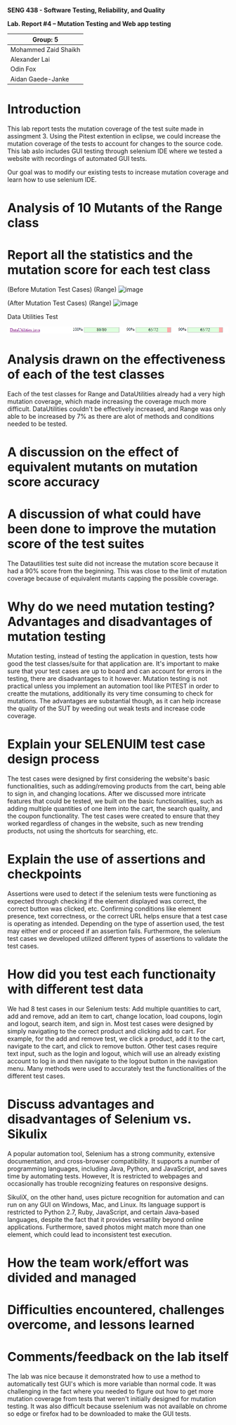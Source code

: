 **SENG 438 - Software Testing, Reliability, and Quality**

**Lab. Report \#4 – Mutation Testing and Web app testing**

| Group: 5      |
|-----------------|
| Mohammed Zaid Shaikh   |
| Alexander Lai          |
| Odin Fox               |
| Aidan Gaede-Janke      |

# Introduction
This lab report tests the mutation coverage of the test suite made in assingment 3. Using the Pitest extention in eclipse, we could increase the mutation coverage of the tests to account for changes to the source code. This lab aslo includes GUI testing through selenium IDE where we tested a website with recordings of automated GUI tests.

Our goal was to modify our existing tests to increase mutation coverage and learn how to use selenium IDE.

# Analysis of 10 Mutants of the Range class


# Report all the statistics and the mutation score for each test class

(Before Mutation Test Cases)
(Range)
![image](https://github.com/user-attachments/assets/067d83ef-f9f5-48b2-a23d-945a966f2480)

(After Mutation Test Cases)
(Range)
![image](https://github.com/user-attachments/assets/ceb4ce11-edfc-4c69-89c0-73cf8d68324c)

Data Utilities Test

<img src="media/data utilities coverage.png" alt="media/data utilities coverage.png"/>

# Analysis drawn on the effectiveness of each of the test classes
Each of the test classes for Range and DataUtilities already had a very high mutation coverage, which made increasing the coverage much more difficult. DataUtilities couldn't be effectively increased, and Range was only able to be increased by 7% as there are alot of methods and conditions needed to be tested. 

# A discussion on the effect of equivalent mutants on mutation score accuracy

# A discussion of what could have been done to improve the mutation score of the test suites

The Datautilities test suite did not increase the mutation score because it had a 90% score from the beginning. This was close to the limit of mutation coverage because of equivalent mutants capping the possible coverage. 

# Why do we need mutation testing? Advantages and disadvantages of mutation testing
Mutation testing, instead of testing the application in question, tests how good the test classes/suite for that application are. It's important to make sure that your test cases are up to board and can account for errors in the testing, there are disadvantages to it however. Mutation testing is not practical unless you implement an automation tool like PITEST in order to creatte the mutations, additionally its very time consuming to check for mutations. The advantages are substantial though, as it can help increase the quality of the SUT by weeding out weak tests and increase code coverage. 

# Explain your SELENUIM test case design process
The test cases were designed by first considering the website's basic functionalities, such as adding/removing products from the cart, being able to sign in, and changing locations. After we discussed more intricate features that could be tested, we built on the basic functionalities, such as adding multiple quantities of one item into the cart, the search quality, and the coupon functionality. The test cases were created to ensure that they worked regardless of changes in the website, such as new trending products, not using the shortcuts for searching, etc.

# Explain the use of assertions and checkpoints
Assertions were used to detect if the selenium tests were functioning as expected through checking if the element displayed was correct, the correct button was clicked, etc. Confirming conditions like element presence, text correctness, or the correct URL helps ensure that a test case is operating as intended.  Depending on the type of assertion used, the test may either end or proceed if an assertion fails. Furthermore, the selenium test cases we developed utilized different types of assertions to validate the test cases.

# How did you test each functionaity with different test data
We had 8 test cases in our Selenium tests: Add multiple quantities to cart, add and remove, add an item to cart, change location, load coupons, login and logout, search item, and sign in. Most test cases were designed by simply navigating to the correct product and clicking add to cart. For example, for the add and remove test, we click a product, add it to the cart, navigate to the cart, and click to remove button. Other test cases require text input, such as the login and logout, which will use an already existing account to log in and then navigate to the logout button in the navigation menu. Many methods were used to accurately test the functionalities of the different test cases.

# Discuss advantages and disadvantages of Selenium vs. Sikulix
A popular automation tool, Selenium has a strong community, extensive documentation, and cross-browser compatibility.  It supports a number of programming languages, including Java, Python, and JavaScript, and saves time by automating tests. However,  It is restricted to webpages and occasionally has trouble recognizing features on responsive designs.

SikuliX, on the other hand, uses picture recognition for automation and can run on any GUI on Windows, Mac, and Linux.  Its language support is restricted to Python 2.7, Ruby, JavaScript, and certain Java-based languages, despite the fact that it provides versatility beyond online applications.  Furthermore, saved photos might match more than one element, which could lead to inconsistent test execution.

# How the team work/effort was divided and managed


# Difficulties encountered, challenges overcome, and lessons learned

# Comments/feedback on the lab itself

The lab was nice because it demonstrated how to use a method to automatically test GUI's which is more variable than normal code. It was challenging in the fact where you needed to figure out how to get more mutation coverage from tests that weren't initially designed for mutation testing. It was also difficult because sselenium was not available on chrome so edge or firefox had to be downloaded to make the GUI tests.
